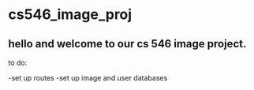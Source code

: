 # cs546_image_proj

## hello and welcome to our cs 546 image project. 

to do:

-set up routes 
-set up image and user databases

